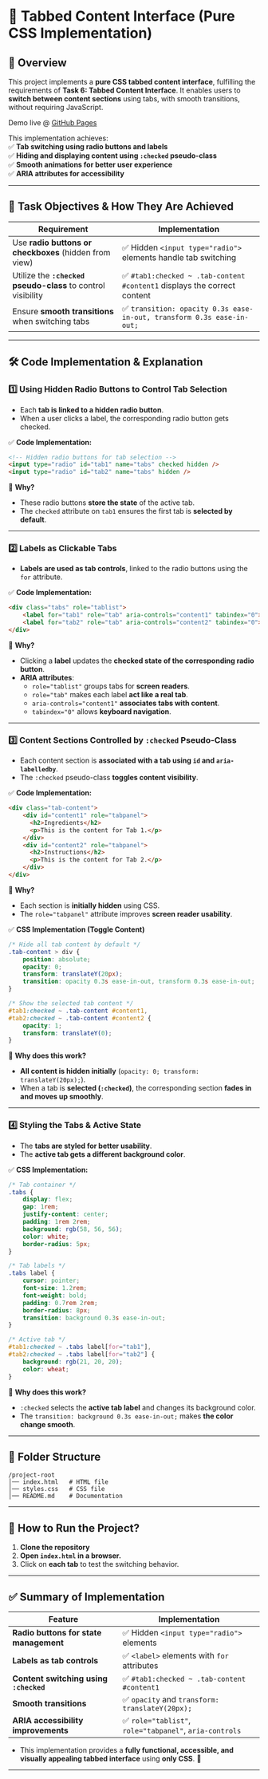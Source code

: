 
# **📌 Tabbed Content Interface (Pure CSS Implementation)**  

## **📜 Overview**  
This project implements a **pure CSS tabbed content interface**, fulfilling the requirements of **Task 6: Tabbed Content Interface**. It enables users to **switch between content sections** using tabs, with smooth transitions, without requiring JavaScript.  

Demo live @ [GitHub Pages](https://ssr-04.github.io/Presedio-PreInternship/HTML_CSS/task-6/index.html)

This implementation achieves:  
✅ **Tab switching using radio buttons and labels**  
✅ **Hiding and displaying content using `:checked` pseudo-class**  
✅ **Smooth animations for better user experience**  
✅ **ARIA attributes for accessibility**  

---

## **🎯 Task Objectives & How They Are Achieved**  

| **Requirement** | **Implementation** |
|---------------|----------------|
| Use **radio buttons or checkboxes** (hidden from view) | ✅ Hidden `<input type="radio">` elements handle tab switching |
| Utilize the **`:checked` pseudo-class** to control visibility | ✅ `#tab1:checked ~ .tab-content #content1` displays the correct content |
| Ensure **smooth transitions** when switching tabs | ✅ `transition: opacity 0.3s ease-in-out, transform 0.3s ease-in-out;` |

---

## **🛠️ Code Implementation & Explanation**  

### **1️⃣ Using Hidden Radio Buttons to Control Tab Selection**  
- Each **tab is linked to a hidden radio button**.  
- When a user clicks a label, the corresponding radio button gets checked.  

✅ **Code Implementation:**  
```html
<!-- Hidden radio buttons for tab selection -->
<input type="radio" id="tab1" name="tabs" checked hidden />
<input type="radio" id="tab2" name="tabs" hidden />
```
📌 **Why?**  
- These radio buttons **store the state** of the active tab.  
- The `checked` attribute on `tab1` ensures the first tab is **selected by default**.  

---

### **2️⃣ Labels as Clickable Tabs**  
- **Labels are used as tab controls**, linked to the radio buttons using the `for` attribute.  

✅ **Code Implementation:**  
```html
<div class="tabs" role="tablist">
    <label for="tab1" role="tab" aria-controls="content1" tabindex="0">Ingredients</label>
    <label for="tab2" role="tab" aria-controls="content2" tabindex="0">Instructions</label>
</div>
```
📌 **Why?**  
- Clicking a **label** updates the **checked state of the corresponding radio button**.  
- **ARIA attributes**:  
  - `role="tablist"` groups tabs for **screen readers**.  
  - `role="tab"` makes each label **act like a real tab**.  
  - `aria-controls="content1"` **associates tabs with content**.  
  - `tabindex="0"` allows **keyboard navigation**.  

---

### **3️⃣ Content Sections Controlled by `:checked` Pseudo-Class**  
- Each content section is **associated with a tab using `id` and `aria-labelledby`**.  
- The `:checked` pseudo-class **toggles content visibility**.  

✅ **Code Implementation:**  
```html
<div class="tab-content">
    <div id="content1" role="tabpanel">
      <h2>Ingredients</h2>
      <p>This is the content for Tab 1.</p>
    </div>
    <div id="content2" role="tabpanel">
      <h2>Instructions</h2>
      <p>This is the content for Tab 2.</p>
    </div>
</div>
```
📌 **Why?**  
- Each section is **initially hidden** using CSS.  
- The `role="tabpanel"` attribute improves **screen reader usability**.  

✅ **CSS Implementation (Toggle Content)**  
```css
/* Hide all tab content by default */
.tab-content > div {
    position: absolute;
    opacity: 0;
    transform: translateY(20px);
    transition: opacity 0.3s ease-in-out, transform 0.3s ease-in-out;
}

/* Show the selected tab content */
#tab1:checked ~ .tab-content #content1,
#tab2:checked ~ .tab-content #content2 {
    opacity: 1;
    transform: translateY(0);
}
```
📌 **Why does this work?**  
- **All content is hidden initially** (`opacity: 0; transform: translateY(20px);`).  
- When a tab is **selected (`:checked`)**, the corresponding section **fades in and moves up smoothly**.  

---

### **4️⃣ Styling the Tabs & Active State**  
- The **tabs are styled for better usability**.  
- The **active tab gets a different background color**.  

✅ **CSS Implementation:**  
```css
/* Tab container */
.tabs {
    display: flex;
    gap: 1rem;
    justify-content: center;
    padding: 1rem 2rem;
    background: rgb(58, 56, 56);
    color: white;
    border-radius: 5px;
}

/* Tab labels */
.tabs label {
    cursor: pointer;
    font-size: 1.2rem;
    font-weight: bold;
    padding: 0.7rem 2rem;
    border-radius: 8px;
    transition: background 0.3s ease-in-out;
}

/* Active tab */
#tab1:checked ~ .tabs label[for="tab1"],
#tab2:checked ~ .tabs label[for="tab2"] {
    background: rgb(21, 20, 20);
    color: wheat;
}
```
📌 **Why does this work?**  
- `:checked` selects the **active tab label** and changes its background color.  
- The `transition: background 0.3s ease-in-out;` makes **the color change smooth**.  

---

## **📂 Folder Structure**  
```
/project-root
│── index.html   # HTML file
│── styles.css   # CSS file
│── README.md    # Documentation
```

---

## **🚀 How to Run the Project?**  
1. **Clone the repository**  
2. **Open `index.html` in a browser.**  
3. Click on **each tab** to test the switching behavior.  

---

## **✅ Summary of Implementation**
| **Feature** | **Implementation** |
|------------|----------------|
| **Radio buttons for state management** | ✅ Hidden `<input type="radio">` elements |
| **Labels as tab controls** | ✅ `<label>` elements with `for` attributes |
| **Content switching using `:checked`** | ✅ `#tab1:checked ~ .tab-content #content1` |
| **Smooth transitions** | ✅ `opacity` and `transform: translateY(20px);` |
| **ARIA accessibility improvements** | ✅ `role="tablist"`, `role="tabpanel"`, `aria-controls` |

- This implementation provides a **fully functional, accessible, and visually appealing tabbed interface** using **only CSS**. 🚀  

---